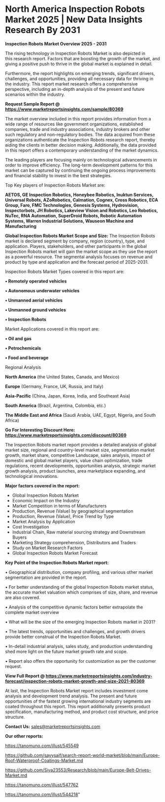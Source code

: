# North America Inspection Robots Market 2025 | New Data Insights Research By 2031

<Strong> Inspection Robots Market Overview 2025 - 2031</strong>

The rising technology in Inspection Robots Market is also depicted in this research report. Factors that are boosting the growth of the market, and giving a positive push to thrive in the global market is explained in detail.

Furthermore, the report highlights on emerging trends, significant drivers, challenges, and opportunities, providing all necessary data for thriving in the industry. This report market research offers a comprehensive perspective, including an in-depth analysis of the present and future scenarios within the industry.

<strong>Request Sample Report @ <a href=https://www.marketreportsinsights.com/sample/80369>https://www.marketreportsinsights.com/sample/80369</a></strong>

The market overview included in this report provides information from a wide range of resources like government organizations, established companies, trade and industry associations, industry brokers and other such regulatory and non-regulatory bodies. The data acquired from these organizations authenticate the Inspection Robots research report, thereby aiding the clients in better decision making. Additionally, the data provided in this report offers a contemporary understanding of the market dynamics.

The leading players are focusing mainly on technological advancements in order to improve efficiency. The long-term development patterns for this market can be captured by continuing the ongoing process improvements and financial stability to invest in the best strategies.

Top Key players of Inspection Robots Market are:

<strong>AETOS, GE Inspection Robotics, Honeybee Robotics, Inuktun Services, Universal Robots, AZoRobotics, Calmation, Cognex, Cross Robotics, ECA Group, Faro, FMC Technologies, Genesis Systems, Hydrovision, Inspectorbots, JH Robotics, Lakeview Vision and Robotics, Leo Robotics, NuTec, RNA Automation, SuperDroid Robots, Robotic Automation Systems, Warren Industrial Solutions, Wauseon Machine and Manufacturing</strong>

<strong><b>Global Inspection Robots Market Scope and Size:</b></strong>
The Inspection Robots market is declared segment by company, region (country), type, and application. Players, stakeholders, and other participants in the global Inspection Robots market will gain the market scope as they use the report as a powerful resource. The segmental analysis focuses on revenue and product by type and application and the forecast period of 2025-2031.

Inspection Robots Market Types covered in this report are:

<strong>• Remotely operated vehicles

• Autonomous underwater vehicles

• Unmanned aerial vehicles

• Unmanned ground vehicles

• Inspection Robots</strong>

Market Applications covered in this report are:

<strong>• Oil and gas

• Petrochemicals

• Food and beverage</strong> 

Regional Analysis

<strong>North America</strong> (the United States, Canada, and Mexico)

<strong>Europe</strong> (Germany, France, UK, Russia, and Italy)

<strong>Asia-Pacific</strong> (China, Japan, Korea, India, and Southeast Asia)

<strong>South America</strong> (Brazil, Argentina, Colombia, etc.)

<strong>The Middle East and Africa</strong> (Saudi Arabia, UAE, Egypt, Nigeria, and South Africa)

<strong>Go For Interesting Discount Here: <a href=https://www.marketreportsinsights.com/discount/80369>https://www.marketreportsinsights.com/discount/80369</a></strong>

The Inspection Robots market report provides a detailed analysis of global market size, regional and country-level market size, segmentation market growth, market share, competitive Landscape, sales analysis, impact of domestic and global market players, value chain optimization, trade regulations, recent developments, opportunities analysis, strategic market growth analysis, product launches, area marketplace expanding, and technological innovations.

<strong><b>Major factors covered in the report:</b></strong>
<ul>
  <li>Global Inspection Robots Market </li>
  <li>Economic Impact on the Industry</li>
  <li>Market Competition in terms of Manufacturers</li>
  <li>Production, Revenue (Value) by geographical segmentation</li>
  <li>Production, Revenue (Value), Price Trend by Type</li>
  <li>Market Analysis by Application</li>
  <li>Cost Investigation</li>
  <li>Industrial Chain, Raw material sourcing strategy and Downstream Buyers</li>
  <li>Marketing Strategy comprehension, Distributors and Traders</li>
  <li>Study on Market Research Factors</li>
  <li>Global Inspection Robots Market Forecast</li>
</ul>

<strong><b>Key Point of the Inspection Robots Market report:</b></strong>

• Geographical distribution, company profiling, and various other market segmentation are provided in the report.

• For better understanding of the global Inspection Robots market status, the accurate market valuation which comprises of size, share, and revenue are also covered.

• Analysis of the competitive dynamic factors better extrapolate the complete market overview

• What will be the size of the emerging Inspection Robots market in 2031?

• The latest trends, opportunities and challenges, and growth drivers provide better construal of the Inspection Robots Market.

• In-detail industrial analysis, sales study, and production understanding shed more light on the future market growth rate and scope.

• Report also offers the opportunity for customization as per the customer request.

<strong><b>View Full Report @ <a href=https://www.marketreportsinsights.com/industry-forecast/inspection-robots-market-growth-and-size-2021-80369>https://www.marketreportsinsights.com/industry-forecast/inspection-robots-market-growth-and-size-2021-80369</a></b></strong>


At last, the Inspection Robots Market report includes investment come analysis and development trend analysis. The present and future opportunities of the fastest growing international industry segments are coated throughout this report. This report additionally presents product specification, manufacturing method, and product cost structure, and price structure.

<strong>Contact Us:</strong>
sales@marketreportsinsights.com

<strong>Our other reports:</strong>

<a href=https://tanomuno.com/illust/545549>https://tanomuno.com/illust/545549</a>

<a href=https://github.com/sayysaif/search-report-world-market/blob/main/Europe-Roof-Waterproof-Coatings-Market.md>https://github.com/sayysaif/search-report-world-market/blob/main/Europe-Roof-Waterproof-Coatings-Market.md</a>

<a href=https://github.com/Siya23553/Research/blob/main/Europe-Belt-Drives-Market.md>https://github.com/Siya23553/Research/blob/main/Europe-Belt-Drives-Market.md</a>

<a href=https://tanomuno.com/illust/547762>https://tanomuno.com/illust/547762</a>

<a href=https://tanomuno.com/illust/544218>https://tanomuno.com/illust/544218</a>"
